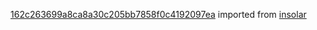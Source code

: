 [162c263699a8ca8a30c205bb7858f0c4192097ea](https://github.com/insolar/insolar/commit/162c263699a8ca8a30c205bb7858f0c4192097ea) imported from [insolar](https://github.com/insolar/insolar)
